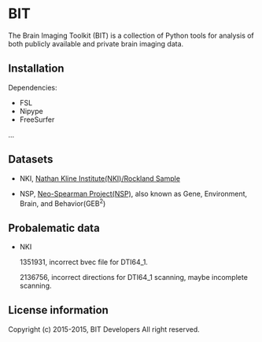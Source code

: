 # BIT

The Brain Imaging Toolkit (BIT) is a collection of Python tools for analysis of both publicly available and private brain imaging data.

## Installation

Dependencies:

* FSL
* Nipype
* FreeSurfer

...

## Datasets

* NKI, [Nathan Kline Institute(NKI)/Rockland Sample](http://fcon_1000.projects.nitrc.org/indi/pro/nki.html)

* NSP, [Neo-Spearman Project(NSP)](http://www.brainactivityatlas.org/about-baa/overview/), also known as Gene, Environment, Brain, and Behavior(GEB<sup>2</sup>)

## Probalematic data

* NKI

	1351931, incorrect bvec file for DTI64_1.

	2136756, incorrect directions for DTI64_1 scanning, maybe incomplete scanning.

## License information

Copyright (c) 2015-2015, BIT Developers All right reserved.
